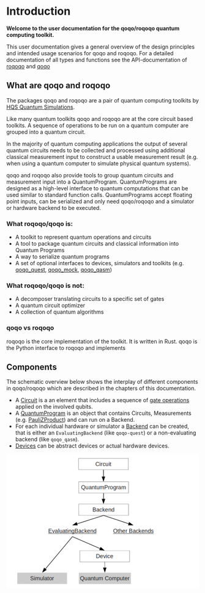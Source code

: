 # Introduction

**Welcome to the user documentation for the qoqo/roqoqo quantum computing toolkit.**

This user documentation gives a general overview of the design principles and intended usage scenarios for qoqo and roqoqo. For a detailed documentation of all types and functions see the API-documentation of [roqoqo](https://docs.rs/roqoqo/)
 and [qoqo](https://qoqo.readthedocs.io/en/latest/)

## What are qoqo and roqoqo

The packages qoqo and roqoqo are a pair of quantum computing toolkits  by [HQS Quantum Simulations](https://quantumsimulations.de).

Like many quantum toolkits qoqo and roqoqo are at the core circuit based toolkits. A sequence of operations to be run on a quantum computer are grouped into a quantum circuit.

In the majority of quantum computing applications the output of several quantum circuits needs to be collected and processed using additional classical measurement input to construct a usable measurement result (e.g. when using a quantum computer to simulate physical quantum systems).

qoqo and roqoqo also provide tools to group quantum circuits and measurement input into a QuantumProgram. QuantumPrograms are designed as a high-level interface to quantum computations that can be used similar to standard function calls.
QuantumPrograms accept floating point inputs, can be serialized and only need qoqo/roqoqo and a simulator or hardware backend to be executed.


### What roqoqo/qoqo is:

* A toolkit to represent quantum operations and circuits
* A tool to package quantum circuits and classical information into Quantum Programs
* A way to serialize quantum programs
* A set of optional interfaces to devices, simulators and toolkits (e.g. [qoqo_quest](https://github.com/HQSquantumsimulations/qoqo-quest), [qoqo_mock](https://github.com/HQSquantumsimulations/qoqo_mock), [qoqo_qasm](https://github.com/HQSquantumsimulations/qoqo_qasm))

### What roqoqo/qoqo is **not**:

* A decomposer translating circuits to a specific set of gates
* A quantum circuit optimizer
* A collection of quantum algorithms

### qoqo vs roqoqo

roqoqo is the core implementation of the toolkit. It is written in Rust.
qoqo is the Python interface to roqoqo and implements 

## Components

The schematic overview below shows the interplay of different components in qoqo/roqoqo which are described in the chapters of this documentation.

* A [Circuit](circuits/intro.md) is a an element that includes a sequence of [gate operations](gate_operations.md) applied on the involved qubits.
* A [QuantumProgram](high-level/intro.md) is an object that contains Circuits, Measurements (e.g. [PauliZProduct](high-level/pauliz.md)) and can run on a Backend.
* For each individual hardware or simulator a [Backend](backends.md) can be created, that is either an `EvaluatingBackend` (like `qoqo-quest`) or a non-evaluating backend (like `qoqo_qasm`).
* [Devices](devices.md) can be abstract devices or actual hardware devices.

![Different components in qoqo](images/components.png)
